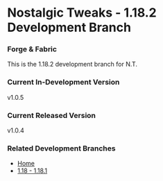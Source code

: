 # Nostalgic Tweaks - 1.18.2 Development Branch
### Forge & Fabric
This is the 1.18.2 development branch for N.T.

### Current In-Development Version
v1.0.5

### Current Released Version
v1.0.4

### Related Development Branches
- [Home](https://github.com/Adrenix/Nostalgic-Tweaks)
- [1.18 - 1.18.1](https://github.com/Adrenix/Nostalgic-Tweaks/tree/1.18.1)
